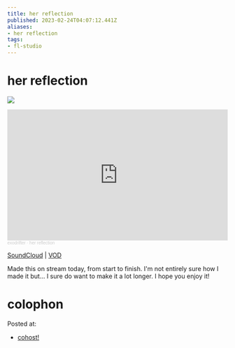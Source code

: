 ```yaml
---
title: her reflection
published: 2023-02-24T04:07:12.441Z
aliases:
- her reflection
tags:
- fl-studio
---
```


# her reflection

![](20230224-her-reflection.png)

<iframe width="100%" height="300" scrolling="no" frameborder="no" allow="autoplay" src="https://w.soundcloud.com/player/?url=https%3A//api.soundcloud.com/tracks/1455294754&color=%23ff5500&auto_play=false&hide_related=false&show_comments=true&show_user=true&show_reposts=false&show_teaser=true&visual=true"></iframe><div style="font-size: 10px; color: #cccccc;line-break: anywhere;word-break: normal;overflow: hidden;white-space: nowrap;text-overflow: ellipsis; font-family: Interstate,Lucida Grande,Lucida Sans Unicode,Lucida Sans,Garuda,Verdana,Tahoma,sans-serif;font-weight: 100;"><a href="https://soundcloud.com/exodrifter" title="exodrifter" target="_blank" style="color: #cccccc; text-decoration: none;">exodrifter</a> · <a href="https://soundcloud.com/exodrifter/her-reflection" title="her reflection" target="_blank" style="color: #cccccc; text-decoration: none;">her reflection</a></div>

[SoundCloud](https://soundcloud.com/exodrifter/her-reflection) | [VOD](https://vods.exodrifter.space/2023/02/24/1914)

Made this on stream today, from start to finish. I'm not entirely sure how I made it but... I sure do want to make it a lot longer. I hope you enjoy it!

# colophon

Posted at:
- [cohost!](https://cohost.org/exodrifter/post/1089112-her-reflection)
